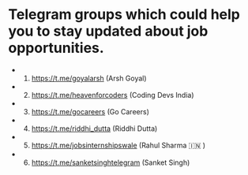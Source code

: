 # Telegram groups which could help you to stay updated about job opportunities.

- 1. https://t.me/goyalarsh (Arsh Goyal)

- 2. https://t.me/heavenforcoders (Coding Devs India) 

- 3. https://t.me/gocareers (Go Careers)

- 4. https://t.me/riddhi_dutta (Riddhi Dutta)

- 5. https://t.me/jobsinternshipswale (Rahul Sharma 🇮🇳 )

- 6. https://t.me/sanketsinghtelegram (Sanket Singh)

